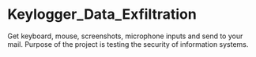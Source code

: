 # Keylogger_Data_Exfiltration
Get keyboard, mouse, screenshots, microphone inputs and send to your mail. Purpose of the project is testing the security of information systems.
